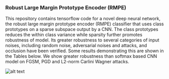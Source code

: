 ### Robust Large Margin Prototype Encoder (RMPE)

This repository contains tensorflow code for a novel deep neural network, the robust large margin prototype encoder (RMPE) classifier that uses class prototypes on a sparse subspace output by a CNN. The class prototypes reduces the within class variance while sparsity further promotes robustness of model. Its greater robustness to several categories of input noises, including random noise, adversarial noises and attacks, and occlusion have been verified. Some results demonstrating this are shown in the Tables below. We show greater robustness than softmax based CNN model on FGSM, PGD and L2-norm Carlini Wagner attacks.

![alt text](https://i.imgur.com/1Q2wPsh.png)

